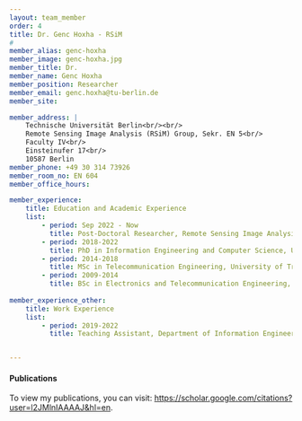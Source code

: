 ```yaml
---
layout: team_member
order: 4
title: Dr. Genc Hoxha - RSiM
#
member_alias: genc-hoxha
member_image: genc-hoxha.jpg
member_title: Dr.
member_name: Genc Hoxha
member_position: Researcher
member_email: genc.hoxha@tu-berlin.de
member_site:

member_address: |
    Technische Universität Berlin<br/><br/>
    Remote Sensing Image Analysis (RSiM) Group, Sekr. EN 5<br/>
    Faculty IV<br/>
    Einsteinufer 17<br/>
    10587 Berlin
member_phone: +49 30 314 73926
member_room_no: EN 604
member_office_hours:

member_experience:
    title: Education and Academic Experience
    list:
        - period: Sep 2022 - Now
          title: Post-Doctoral Researcher, Remote Sensing Image Analysis Group (RSiM), TU Berlin, Berlin, Germany.
        - period: 2018-2022
          title: PhD in Information Engineering and Computer Science, University of Trento, Trento, Italy.
        - period: 2014-2018
          title: MSc in Telecommunication Engineering, University of Trento, Trento, Italy.
        - period: 2009-2014
          title: BSc in Electronics and Telecommunication Engineering, University of Trento, Trento, Italy.
          
member_experience_other:
    title: Work Experience
    list:
        - period: 2019-2022
          title: Teaching Assistant, Department of Information Engineering and Computer Science, University of Trento, Italy.


---
```

  <h4 class="mt-4">Publications</h4>
  <p>To view my publications, you can visit: <a href="https://https://scholar.google.com/citations?user=l2JMlnIAAAAJ&hl=en" target="_blank">https://scholar.google.com/citations?user=l2JMlnIAAAAJ&hl=en</a>.</p>
